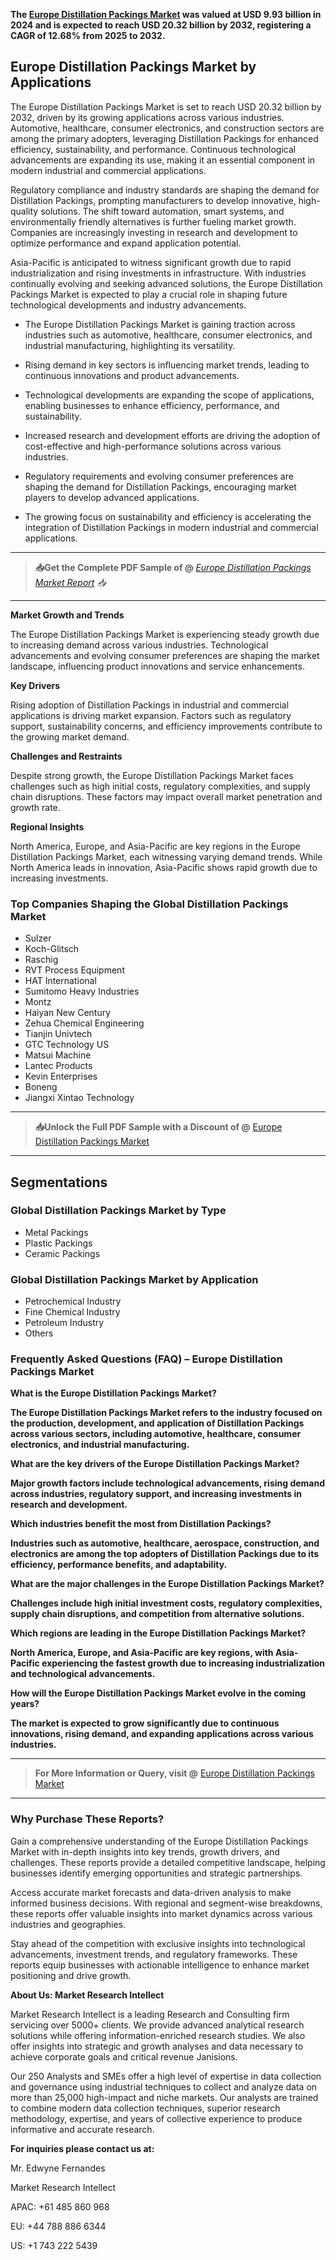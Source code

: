 <p><strong>The <a href="https://www.marketresearchintellect.com/download-sample/?rid=929744&amp;utm_source=Pulse-April-Europe&amp;utm_medium=852">Europe Distillation Packings Market</a> was valued at USD 9.93 billion in 2024 and is expected to reach USD 20.32 billion by 2032, registering a CAGR of 12.68% from 2025 to 2032.</strong></p><h2>Europe Distillation Packings Market by Applications&nbsp;</h2><p><p>The Europe Distillation Packings Market is set to reach USD 20.32 billion by 2032, driven by its growing applications across various industries. Automotive, healthcare, consumer electronics, and construction sectors are among the primary adopters, leveraging Distillation Packings for enhanced efficiency, sustainability, and performance. Continuous technological advancements are expanding its use, making it an essential component in modern industrial and commercial applications.</p><p>Regulatory compliance and industry standards are shaping the demand for Distillation Packings, prompting manufacturers to develop innovative, high-quality solutions. The shift toward automation, smart systems, and environmentally friendly alternatives is further fueling market growth. Companies are increasingly investing in research and development to optimize performance and expand application potential.</p><p>Asia-Pacific is anticipated to witness significant growth due to rapid industrialization and rising investments in infrastructure. With industries continually evolving and seeking advanced solutions, the Europe Distillation Packings Market is expected to play a crucial role in shaping future technological developments and industry advancements.</p></p><ul><li><p>The Europe Distillation Packings Market is gaining traction across industries such as automotive, healthcare, consumer electronics, and industrial manufacturing, highlighting its versatility.</p></li><li><p>Rising demand in key sectors is influencing market trends, leading to continuous innovations and product advancements.</p></li><li><p>Technological developments are expanding the scope of applications, enabling businesses to enhance efficiency, performance, and sustainability.</p></li><li><p>Increased research and development efforts are driving the adoption of cost-effective and high-performance solutions across various industries.</p></li><li><p>Regulatory requirements and evolving consumer preferences are shaping the demand for Distillation Packings, encouraging market players to develop advanced applications.</p></li><li><p>The growing focus on sustainability and efficiency is accelerating the integration of Distillation Packings in modern industrial and commercial applications.</p></li></ul><hr /><blockquote><p><strong><span class="font-[700]">📥Get the Complete PDF Sample of @ </span></strong><em><span class="font-[700]"><a href="https://www.marketresearchintellect.com/download-sample/?rid=929744&amp;utm_source=Pulse-April-Europe&amp;utm_medium=852" target="_blank" data-tracking-control-name="article-ssr-frontend-pulse_little-text-block" data-tracking-will-navigate="" data-test-link="">Europe Distillation Packings Market Report</a>&nbsp;📥</span></em></p></blockquote><hr /><p class="" data-start="77" data-end="360"><strong data-start="77" data-end="105">Market Growth and Trends</strong></p><p class="" data-start="77" data-end="360">The Europe Distillation Packings Market is experiencing steady growth due to increasing demand across various industries. Technological advancements and evolving consumer preferences are shaping the market landscape, influencing product innovations and service enhancements.</p><p class="" data-start="362" data-end="606"><strong data-start="362" data-end="377">Key Drivers</strong></p><p class="" data-start="362" data-end="606">Rising adoption of Distillation Packings in industrial and commercial applications is driving market expansion. Factors such as regulatory support, sustainability concerns, and efficiency improvements contribute to the growing market demand.</p><p class="" data-start="608" data-end="849"><strong data-start="608" data-end="637">Challenges and Restraints</strong></p><p class="" data-start="608" data-end="849">Despite strong growth, the Europe Distillation Packings Market faces challenges such as high initial costs, regulatory complexities, and supply chain disruptions. These factors may impact overall market penetration and growth rate.</p><p class="" data-start="851" data-end="1095"><strong data-start="851" data-end="872">Regional Insights</strong></p><p class="" data-start="851" data-end="1095">North America, Europe, and Asia-Pacific are key regions in the Europe Distillation Packings Market, each witnessing varying demand trends. While North America leads in innovation, Asia-Pacific shows rapid growth due to increasing investments.</p><p><h3>Top Companies Shaping the Global Distillation Packings Market </h3><ul><li>Sulzer</li><li>Koch-Glitsch</li><li>Raschig</li><li>RVT Process Equipment</li><li>HAT International</li><li>Sumitomo Heavy Industries</li><li>Montz</li><li>Haiyan New Century</li><li>Zehua Chemical Engineering</li><li>Tianjin Univtech</li><li>GTC Technology US</li><li>Matsui Machine</li><li>Lantec Products</li><li>Kevin Enterprises</li><li>Boneng</li><li>Jiangxi Xintao Technology</li></ul></p><hr /><blockquote><p><strong>📥Unlock the Full PDF Sample with a Discount of @</strong> <a href="https://www.marketresearchintellect.com/ask-for-discount/?rid=929744&amp;utm_source=Pulse-April-Europe&amp;utm_medium=852">Europe Distillation Packings Market</a></p></blockquote><hr /><p><h2>Segmentations</h2><h3>Global Distillation Packings Market by Type</h3><ul><li>Metal Packings</li><li>Plastic Packings</li><li>Ceramic Packings</li></ul><h3>Global Distillation Packings Market by Application</h3><ul><li>Petrochemical Industry</li><li>Fine Chemical Industry</li><li>Petroleum Industry</li><li>Others</li></ul></p><h3><strong>Frequently Asked Questions (FAQ) &ndash; Europe Distillation Packings Market</strong></h3><p><strong>What is the Europe Distillation Packings Market?</strong></p><p><strong>The Europe Distillation Packings Market refers to the industry focused on the production, development, and application of Distillation Packings across various sectors, including automotive, healthcare, consumer electronics, and industrial manufacturing.</strong></p><p><strong>What are the key drivers of the Europe Distillation Packings Market?</strong></p><p><strong>Major growth factors include technological advancements, rising demand across industries, regulatory support, and increasing investments in research and development.</strong></p><p><strong>Which industries benefit the most from Distillation Packings?</strong></p><p><strong>Industries such as automotive, healthcare, aerospace, construction, and electronics are among the top adopters of Distillation Packings due to its efficiency, performance benefits, and adaptability.</strong></p><p><strong>What are the major challenges in the Europe Distillation Packings Market?</strong></p><p><strong>Challenges include high initial investment costs, regulatory complexities, supply chain disruptions, and competition from alternative solutions.</strong></p><p><strong>Which regions are leading in the Europe Distillation Packings Market?</strong></p><p><strong>North America, Europe, and Asia-Pacific are key regions, with Asia-Pacific experiencing the fastest growth due to increasing industrialization and technological advancements.</strong></p><p><strong>How will the Europe Distillation Packings Market evolve in the coming years?</strong></p><p><strong>The market is expected to grow significantly due to continuous innovations, rising demand, and expanding applications across various industries.</strong></p><hr /><blockquote><p><span class="font-[700]"><strong>For More Information or Query, visit&nbsp;@</strong>&nbsp;</span><span class="font-[700]"><a href="https://www.marketresearchintellect.com/product/global-distillation-packings-market/?utm_source=Linkedin&utm_medium=852" target="_blank" data-tracking-control-name="article-ssr-frontend-pulse_little-text-block" data-tracking-will-navigate="" data-test-link="">Europe Distillation Packings Market</a></span></p></blockquote><hr /><h3><strong data-start="0" data-end="31">Why Purchase These Reports?</strong></h3><p class="" data-start="35" data-end="297">Gain a comprehensive understanding of the Europe Distillation Packings Market with in-depth insights into key trends, growth drivers, and challenges. These reports provide a detailed competitive landscape, helping businesses identify emerging opportunities and strategic partnerships.</p><p class="" data-start="299" data-end="540">Access accurate market forecasts and data-driven analysis to make informed business decisions. With regional and segment-wise breakdowns, these reports offer valuable insights into market dynamics across various industries and geographies.</p><p class="" data-start="542" data-end="784">Stay ahead of the competition with exclusive insights into technological advancements, investment trends, and regulatory frameworks. These reports equip businesses with actionable intelligence to enhance market positioning and drive growth.</p><p><strong><span class="font-[700]">About Us: Market Research Intellect</span></strong></p><p><span class="">Market Research Intellect is a leading Research and Consulting firm servicing over 5000+ clients. We provide advanced analytical research solutions while offering information-enriched research studies.&nbsp;</span>We also offer insights into strategic and growth analyses and data necessary to achieve corporate goals and critical revenue Janisions.</p><p><span class="">Our 250 Analysts and SMEs offer a high level of expertise in data collection and governance using industrial techniques to collect and analyze data on more than 25,000 high-impact and niche markets. Our analysts are trained to combine modern data collection techniques, superior research methodology, expertise, and years of collective experience to produce informative and accurate research.</span></p><p><strong>For inquiries please contact us at:</strong></p><p>Mr. Edwyne Fernandes</p><p>Market Research Intellect</p><p>APAC: +61 485 860 968</p><p>EU: +44 788 886 6344</p><p>US: +1 743 222 5439</p>